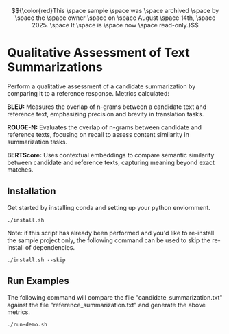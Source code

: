 $${\color{red}This \space sample \space  was \space  archived \space  by \space  the \space  owner \space  on \space  August \space  14th, \space  2025. \space  It \space  is \space  now \space  read-only.}$$


# Qualitative Assessment of Text Summarizations
Perform a qualitative assessment of a candidate summarization by comparing it to a reference response. Metrics calculated: 

__BLEU:__ Measures the overlap of n-grams between a candidate text and reference text, emphasizing precision and brevity in translation tasks.

__ROUGE-N:__ Evaluates the overlap of n-grams between candidate and reference texts, focusing on recall to assess content similarity in summarization tasks.

__BERTScore:__ Uses contextual embeddings to compare semantic similarity between candidate and reference texts, capturing meaning beyond exact matches.

## Installation
Get started by installing conda and setting up your python enviornment.
```
./install.sh
```

Note: if this script has already been performed and you'd like to re-install the sample project only, the following command can be used to skip the re-install of dependencies.
```
./install.sh --skip
```

## Run Examples
The following command will compare the file "candidate_summarization.txt" against the file "reference_summarization.txt" and generate the above metrics. 
```
./run-demo.sh
```
